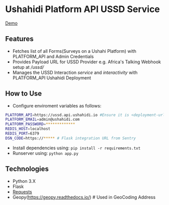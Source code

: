 # Ushahidi Platform API USSD Service

[Demo](https://drive.google.com/open?id=1-3LGJRNMH1Qi9ZAdconb3raRmPR4UzNE)

## Features
- Fetches list of all Forms(Surveys on a Ushahi Platform) with PLATFORM_API and Admin Credentials
- Provides Payload URL for USSD Provider e.g. Africa's Talking Webhook setup at *<service-url>/ussd/*
- Manages the USSD Interaction *service* and *interactivity* with PLATFORM_API Ushahidi Deployment

## How to Use

- Configure enviroment variables as follows:
```bash
PLATFORM_API=https://ussd.api.ushahidi.io #Ensure it is <deployment-url>.api.ushahidi.io
PLATFORM_EMAIL=admin@ushahidi.com
PLATFORM_PASSWORD=*************
REDIS_HOST=localhost
REDIS_PORT=6379
DSN_CODE=https://***** # Flask integration URL from Sentry
```
- Install dependencies using: `pip install -r requirements.txt`
- Runserver using: `python app.py`

## Technologies
- Python 3.X
- Flask
- [Requests](https://2.python-requests.org/en/master/)
- Geopy(https://geopy.readthedocs.io/) # Used in GeoCoding Address
